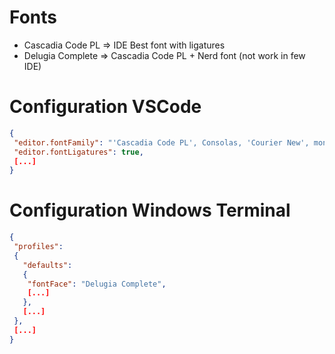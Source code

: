 # Fonts

- Cascadia Code PL => IDE Best font with ligatures
- Delugia Complete => Cascadia Code PL + Nerd font (not work in few IDE)

# Configuration VSCode

```json
{
 "editor.fontFamily": "'Cascadia Code PL', Consolas, 'Courier New', monospace",
 "editor.fontLigatures": true,
 [...]
}
```

# Configuration Windows Terminal

```json
{
 "profiles":
 {
   "defaults":
   {
    "fontFace": "Delugia Complete",
    [...]
   },
   [...]
 },
 [...]
}
```
